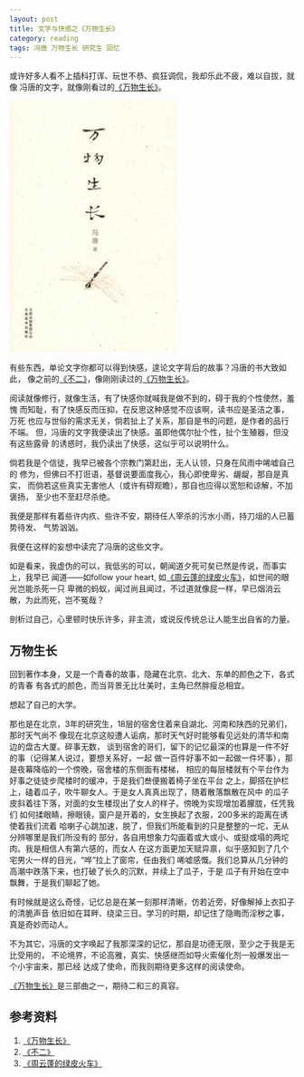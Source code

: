 ```yaml
---
layout: post
title: 文字与快感之《万物生长》
category: reading
tags: 冯唐 万物生长 研究生 回忆
---
```


或许好多人看不上插科打诨、玩世不恭、疯狂调侃，我却乐此不疲，难以自拔，就像
冯唐的文字，就像刚看过的[《万物生长》][《万物生长》]。

![wanwushengzhang](/assets/images/wanwushengzhang.jpg)

有些东西，单论文字你都可以得到快感，遑论文字背后的故事？冯唐的书大致如此，
像之前的[《不二》][《不二》]，像刚刚读过的[《万物生长》][《万物生长》]。

阅读就像修行，就像生活，有了快感你就喊我是做不到的，碍于我的个性使然，羞愧
而知耻，有了快感反而压抑，在反思这种感觉不应该啊，读书应是圣洁之事，万死
也应与世俗的需求无关，倘若扯上了关系，那自是书的问题，是作者的品行不端。
但，冯唐的文字我便读出了快感。虽即他偶尔扯个性，扯个生殖器，但没有这些露骨
的诱惑时，我仍读出了快感，这似乎可以说明什么。

倘若我是个信徒，我早已被各个宗教门第赶出，无人认领，只身在风雨中唏嘘自己的
修为，但佛曰不打诳语，基督说要面度我心，我心即使卑劣、龌龊，那自是真实，
而倘若这些真实无害他人（或许有碍观瞻），那自也应得以宽恕和谅解，不加褒扬，
至少也不至赶尽杀绝。

我便是那样有着些许内疚、些许不安，期待任人宰杀的污水小雨，持刀俎的人已蓄势待发、
气势汹汹。

我便在这样的妄想中读完了冯唐的这些文字。

如是看来，我虚伪的可以，我低劣的可以，朝闻道夕死可矣已然是传说，而事实上，我早已
闻道——如follow your heart, 如[《周云蓬的绿皮火车》][《周云蓬的绿皮火车》]，如世间的眼光岂能杀死一只
卑微的蚂蚁，闻过尚且闻过，不过道就像屁一样，早已烟消云散，为此而死，岂不冤哉？

剖析过自己，心里顿时快乐许多，非主流，或说反传统总让人能生出自省的力量。

## 万物生长

回到著作本身，又是一个青春的故事，隐藏在北京、北大、东单的颜色之下，各式的青春
有各式的颜色，而当背景无比壮美时，主角已然胖瘦总相宜。

想起了自己的大学。

那也是在北京，3年的研究生，18层的宿舍住着来自湖北、河南和陕西的兄弟们，那时天气尚不
像现在北京这般遭人诟病，那时天气好时能够看见远处的清华和南边的盘古大厦。碎事无数，
谈到宿舍的哥们，留下的记忆最深的也算是一件不好的事（记得某人说过，要想关系好，一起
做一百件好事不如一起做一件坏事），那是夜幕降临的一个傍晚，宿舍楼的东侧面有楼梯，
相应的每层楼就有个平台作为好事之徒徒步爬楼时的缓冲，于是我们叁便搬着椅子坐在平台
之上，脚搭在护栏上，磕着瓜子，吹牛聊女人。于是女人真真出现了，随着散落飘散在风中
的瓜子皮斜着往下落，对面的女生楼现出了女人的样子。傍晚为实现增加着朦胧，任凭我们
如何揉眼睛，擦眼镜，窗户是开着的，女生换起了衣服，200多米的距离在诱使着我们流着
哈喇子心跳加速，脱了，但我们所能看到的只是整整的一坨，无从分辨哪里是我们所没有的
部分，各自用想象力勾画着或大或小、或挺或塌的两坨肉。我是相信人有第六感的，而女人
在这方面更加天赋异禀，似乎感知到了几个宅男火一样的目光，“哗”拉上了窗帘，任由我们
唏嘘感慨。我们总算从几分钟的高潮中跌落下来，也打破了长久的沉默，并续上了瓜子，于是
瓜子有开始在空中飘舞，于是我们聊起了她。

有时候就是这么奇怪，记忆总是在某一刻那样清晰，仿若近旁，好像解掉上衣扣子的清脆声音
依旧如在耳畔、绕梁三日。学习的时期，却记住了隐晦而淫秽之事，真是奇妙而动人。

不为其它，冯唐的文字唤起了我那深深的记忆，那自是功德无限，至少之于我是无比受用的，
不论境界，不论高雅，真实、快感继而如导火索催化剂一般爆发出一个小宇宙来，那已经
达成了使命，而我则期待更多这样的阅读使命。

[《万物生长》][《万物生长》]是三部曲之一，期待二和三的真容。




## 参考资料
1. [《万物生长》][《万物生长》]
2. [《不二》][《不二》]
3. [《周云蓬的绿皮火车》][《周云蓬的绿皮火车》]


[《万物生长》]: http://book.douban.com/subject/3018339/
[《不二》]: http://towerjoo.github.io/blog/2013/07/31/buer-erbuer
[《周云蓬的绿皮火车》]: http://towerjoo.github.io/blog/2013/08/03/lvpihuozhe

